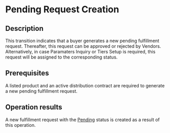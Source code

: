 # Pending Request Creation
## Description
This transition indicates that a buyer generates a new pending fulfillment request. Thereafter, this request can be approved or rejected by Vendors. Alternatively, in case Paramaters Inquiry or Tiers Setup is required, this request will be assigned to the corresponding status.
## Prerequisites
A listed product and an active distribution contract are required to generate a new pending fulfillment request.
## Operation results
A new fulfillment request with the [Pending](s-b-pending.html) status is created as a result of this operation.